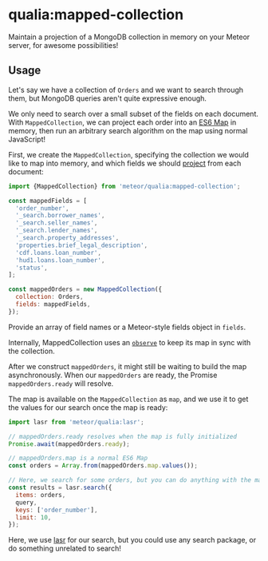# qualia:mapped-collection

Maintain a projection of a MongoDB collection in memory on your Meteor server,
for awesome possibilities!

## Usage

Let's say we have a collection of `Orders` and we want to search through them,
but MongoDB queries aren't quite expressive enough.

We only need to search over a small subset of the fields on each document. With
`MappedCollection`, we can project each order into an
[ES6 Map](https://developer.mozilla.org/en-US/docs/Web/JavaScript/Reference/Global_Objects/Map)
in memory, then run  an arbitrary search algorithm on the map using normal
JavaScript!

First, we create the `MappedCollection`, specifying the collection we would like
to map into memory, and which fields we should
[project](https://docs.meteor.com/api/collections.html#fieldspecifiers)
from each document:

```js
import {MappedCollection} from 'meteor/qualia:mapped-collection';

const mappedFields = [
  'order_number',
  '_search.borrower_names',
  '_search.seller_names',
  '_search.lender_names',
  '_search.property_addresses',
  'properties.brief_legal_description',
  'cdf.loans.loan_number',
  'hud1.loans.loan_number',
  'status',
];

const mappedOrders = new MappedCollection({
  collection: Orders,
  fields: mappedFields,
});
```

Provide an array of field names or a Meteor-style fields object in `fields`.

Internally, MappedCollection uses an
[`observe`](https://docs.meteor.com/api/collections.html#Mongo-Cursor-observe)
to keep its map in sync with the collection.

After we construct `mappedOrders`, it might still be waiting to build the map
asynchronously. When our `mappedOrders` are ready, the Promise
`mappedOrders.ready` will resolve.

The map is available on the `MappedCollection` as `map`, and we use it to get
the values for our search once the map is ready:

```js
import lasr from 'meteor/qualia:lasr';

// mappedOrders.ready resolves when the map is fully initialized
Promise.await(mappedOrders.ready);

// mappedOrders.map is a normal ES6 Map
const orders = Array.from(mappedOrders.map.values());

// Here, we search for some orders, but you can do anything with the map!
const results = lasr.search({
  items: orders,
  query,
  keys: ['order_number'],
  limit: 10,
});
```

Here, we use [lasr](https://github.com/qualialabs/lasr/) for our search, but
you could use any search package, or do something unrelated to search!
